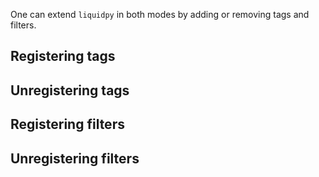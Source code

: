 One can extend `liquidpy` in both modes by adding or removing tags and filters.

## Registering tags

## Unregistering tags

## Registering filters

## Unregistering filters

